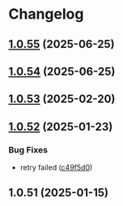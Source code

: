 # Changelog

## [1.0.55](https://github.com/awesome-oa-tools/mayohr-auto-punch/compare/1.0.54...1.0.55) (2025-06-25)

## [1.0.54](https://github.com/awesome-oa-tools/mayohr-auto-punch/compare/1.0.53...1.0.54) (2025-06-25)

## [1.0.53](https://github.com/awesome-oa-tools/mayohr-auto-punch/compare/1.0.52...1.0.53) (2025-02-20)

## [1.0.52](https://github.com/awesome-oa-tools/mayohr-auto-punch/compare/1.0.51...1.0.52) (2025-01-23)


### Bug Fixes

* retry failed ([c49f5d0](https://github.com/awesome-oa-tools/mayohr-auto-punch/commit/c49f5d0a7a7d79305ba5b11e356dfe31ae7aa8c0))

## 1.0.51 (2025-01-15)
